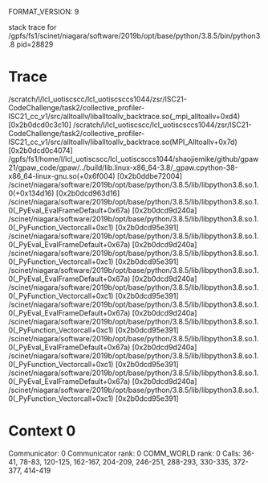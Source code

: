 FORMAT_VERSION: 9

stack trace for /gpfs/fs1/scinet/niagara/software/2019b/opt/base/python/3.8.5/bin/python3.8 pid=28829

# Trace

/scratch/l/lcl_uotiscscc/lcl_uotiscsccs1044/zsr/ISC21-CodeChallenge/task2/collective_profiler-ISC21_cc_v1/src/alltoallv/liballtoallv_backtrace.so(_mpi_alltoallv+0xd4) [0x2b0dcd0c3c10]
/scratch/l/lcl_uotiscscc/lcl_uotiscsccs1044/zsr/ISC21-CodeChallenge/task2/collective_profiler-ISC21_cc_v1/src/alltoallv/liballtoallv_backtrace.so(MPI_Alltoallv+0x7d) [0x2b0dcd0c4074]
/gpfs/fs1/home/l/lcl_uotiscscc/lcl_uotiscsccs1044/shaojiemike/github/gpaw21/gpaw_code/gpaw/../build/lib.linux-x86_64-3.8/_gpaw.cpython-38-x86_64-linux-gnu.so(+0x6f004) [0x2b0ddbe72004]
/scinet/niagara/software/2019b/opt/base/python/3.8.5/lib/libpython3.8.so.1.0(+0x134d16) [0x2b0dcd963d16]
/scinet/niagara/software/2019b/opt/base/python/3.8.5/lib/libpython3.8.so.1.0(_PyEval_EvalFrameDefault+0x67a) [0x2b0dcd9d240a]
/scinet/niagara/software/2019b/opt/base/python/3.8.5/lib/libpython3.8.so.1.0(_PyFunction_Vectorcall+0xc1) [0x2b0dcd95e391]
/scinet/niagara/software/2019b/opt/base/python/3.8.5/lib/libpython3.8.so.1.0(_PyEval_EvalFrameDefault+0x67a) [0x2b0dcd9d240a]
/scinet/niagara/software/2019b/opt/base/python/3.8.5/lib/libpython3.8.so.1.0(_PyFunction_Vectorcall+0xc1) [0x2b0dcd95e391]
/scinet/niagara/software/2019b/opt/base/python/3.8.5/lib/libpython3.8.so.1.0(_PyEval_EvalFrameDefault+0x67a) [0x2b0dcd9d240a]
/scinet/niagara/software/2019b/opt/base/python/3.8.5/lib/libpython3.8.so.1.0(_PyFunction_Vectorcall+0xc1) [0x2b0dcd95e391]
/scinet/niagara/software/2019b/opt/base/python/3.8.5/lib/libpython3.8.so.1.0(_PyEval_EvalFrameDefault+0x67a) [0x2b0dcd9d240a]
/scinet/niagara/software/2019b/opt/base/python/3.8.5/lib/libpython3.8.so.1.0(_PyFunction_Vectorcall+0xc1) [0x2b0dcd95e391]
/scinet/niagara/software/2019b/opt/base/python/3.8.5/lib/libpython3.8.so.1.0(_PyEval_EvalFrameDefault+0x67a) [0x2b0dcd9d240a]
/scinet/niagara/software/2019b/opt/base/python/3.8.5/lib/libpython3.8.so.1.0(_PyFunction_Vectorcall+0xc1) [0x2b0dcd95e391]
/scinet/niagara/software/2019b/opt/base/python/3.8.5/lib/libpython3.8.so.1.0(_PyEval_EvalFrameDefault+0x67a) [0x2b0dcd9d240a]
/scinet/niagara/software/2019b/opt/base/python/3.8.5/lib/libpython3.8.so.1.0(_PyFunction_Vectorcall+0xc1) [0x2b0dcd95e391]

# Context 0

Communicator: 0
Communicator rank: 0
COMM_WORLD rank: 0
Calls: 36-41, 78-83, 120-125, 162-167, 204-209, 246-251, 288-293, 330-335, 372-377, 414-419

